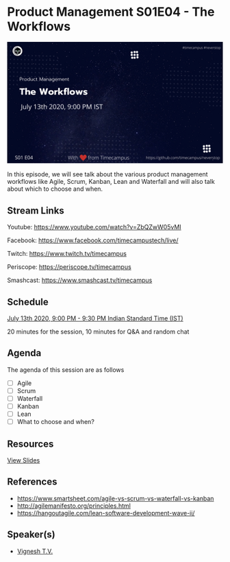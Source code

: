 # Product Management S01E04 - The Workflows

[![alt text](PM-S01E04.png "Watch/Subscribe to the video")](https://www.youtube.com/watch?v=ZbQZwW05vMI)

In this episode, we will see talk about the various product management workflows like Agile, Scrum, Kanban, Lean and Waterfall and will also talk about which to choose and when.

## Stream Links

Youtube: https://www.youtube.com/watch?v=ZbQZwW05vMI

Facebook: https://www.facebook.com/timecampustech/live/

Twitch: https://www.twitch.tv/timecampus


Periscope: https://periscope.tv/timecampus

Smashcast: https://www.smashcast.tv/timecampus

## Schedule

[July 13th 2020, 9:00 PM - 9:30 PM Indian Standard Time (IST)](https://calendar.google.com/event?action=TEMPLATE&tmeid=MG5hYzFlamhkMjRhNW9xY2d0c2cwcm43NTZfMjAyMDA3MTNUMTUzMDAwWiB0aW1lY2FtcHVzLmNvbV8zaHE0cHRrczBsZTJybmQwajAxbzYwMTRhZ0Bn&tmsrc=timecampus.com_3hq4ptks0le2rnd0j01o6014ag%40group.calendar.google.com)

20 minutes for the session, 10 minutes for Q&A and random chat

## Agenda

The agenda of this session are as follows

- [ ] Agile
- [ ] Scrum
- [ ] Waterfall
- [ ] Kanban
- [ ] Lean
- [ ] What to choose and when?

## Resources

[View Slides](https://docs.google.com/presentation/d/1CLY8lAPk30w3bx1jQhvlH8M2ZilhgrnAQEzA1pPDuCg/edit?usp=sharing)

## References

- https://www.smartsheet.com/agile-vs-scrum-vs-waterfall-vs-kanban
- http://agilemanifesto.org/principles.html
- https://hangoutagile.com/lean-software-development-wave-ii/

## Speaker(s)

- [Vignesh T.V.](http://tvvignesh.com/)